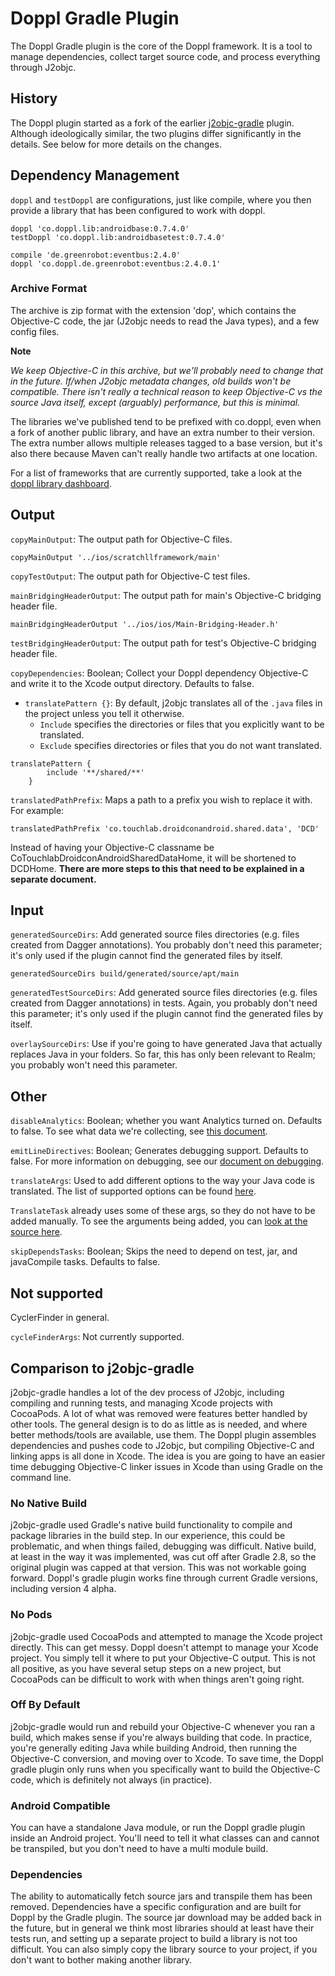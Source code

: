 # Doppl Gradle Plugin

The Doppl Gradle plugin is the core of the Doppl framework. It is a tool to manage dependencies, collect target source code, and process everything through J2objc.

## History

The Doppl plugin started as a fork of the earlier [j2objc-gradle](https://github.com/j2objc-contrib/j2objc-gradle) plugin. Although ideologically similar, the two plugins differ significantly in the details. See below for more details on the changes.

## Dependency Management

`doppl` and `testDoppl` are configurations, just like compile, where you then provide a library that has been configured to work with doppl.

```
doppl 'co.doppl.lib:androidbase:0.7.4.0'
testDoppl 'co.doppl.lib:androidbasetest:0.7.4.0'

compile 'de.greenrobot:eventbus:2.4.0'
doppl 'co.doppl.de.greenrobot:eventbus:2.4.0.1'
```

### Archive Format

The archive is zip format with the extension 'dop', which contains the Objective-C code, the jar (J2objc needs to read the Java types), and a few config files.

**Note**

*We keep Objective-C in this archive, but we'll probably need to change that in the future. If/when J2objc metadata changes, old builds won't be compatible. There isn't really a technical reason to keep Objective-C vs the source Java itself, except (arguably) performance, but this is minimal.*

The libraries we've published tend to be prefixed with co.doppl, even when a fork of another public library, and have an extra number to their version. The extra number allows multiple releases tagged to a base version, but it's also there because Maven can't really handle two artifacts at one location.

For a list of frameworks that are currently supported, take a look at the [doppl library dashboard](librarystatus.html).

## Output

`copyMainOutput`: The output path for Objective-C files.

```
copyMainOutput '../ios/scratchllframework/main'
```

`copyTestOutput`: The output path for Objective-C test files.

`mainBridgingHeaderOutput`: The output path for main's Objective-C bridging header file.

```
mainBridgingHeaderOutput '../ios/ios/Main-Bridging-Header.h'
```

`testBridgingHeaderOutput`: The output path for test's Objective-C bridging header file.

`copyDependencies`: Boolean; Collect your Doppl dependency Objective-C and write it to the Xcode output directory. Defaults to false.

- `translatePattern {}`: By default, j2objc translates all of the `.java` files in the project unless you tell it otherwise.
	- `Include` specifies the directories or files that you explicitly want to be translated.
	- `Exclude` specifies directories or files that you do not want translated.

```
translatePattern {
        include '**/shared/**'
    }
```

`translatedPathPrefix`: Maps a path to a prefix you wish to replace it with. For example:

```
translatedPathPrefix 'co.touchlab.droidconandroid.shared.data', 'DCD'
```

Instead of having your Objective-C classname be CoTouchlabDroidconAndroidSharedDataHome, it will be shortened to DCDHome. **There are more steps to this that need to be explained in a separate document.**

## Input

`generatedSourceDirs`: Add generated source files directories (e.g. files created from Dagger annotations). You probably don't need this parameter; it's only used if the plugin cannot find the generated files by itself.

```
generatedSourceDirs build/generated/source/apt/main
```

`generatedTestSourceDirs`: Add generated source files directories (e.g. files created from Dagger annotations) in tests. Again, you probably don't need this parameter; it's only used if the plugin cannot find the generated files by itself.

`overlaySourceDirs`: Use if you're going to have generated Java that actually replaces Java in your folders. So far, this has only been relevant to Realm; you probably won't need this parameter.

## Other

`disableAnalytics`: Boolean; whether you want Analytics turned on. Defaults to false. To see what data we're collecting, see [this document](analytics_link).

`emitLineDirectives`: Boolean; Generates debugging support. Defaults to false. For more information on debugging, see our [document on debugging](debugging_link).

`translateArgs`: Used to add different options to the way your Java code is translated. The list of supported options can be found [here](https://developers.google.com/j2objc/reference/j2objc).

`TranslateTask` already uses some of these args, so they do not have to be added manually. To see the arguments being added, you can [look at the source here](https://github.com/doppllib/doppl-gradle/blob/master/src/main/groovy/co/touchlab/doppl/gradle/tasks/TranslateTask.groovy#L332).

`skipDependsTasks`: Boolean; Skips the need to depend on test, jar, and javaCompile tasks. Defaults to false.

## Not supported

CyclerFinder in general.

`cycleFinderArgs`: Not currently supported.

## Comparison to j2objc-gradle

j2objc-gradle handles a lot of the dev process of J2objc, including compiling and running tests, and managing Xcode projects with CocoaPods. A lot of what was removed were features better handled by other tools. The general design is to do as little as is needed, and where better methods/tools are available, use them. The Doppl plugin assembles dependencies and pushes code to J2objc, but compiling Objective-C and linking apps is all done in Xcode. The idea is you are going to have an easier time debugging Objective-C linker issues in Xcode than using Gradle on the command line.

### No Native Build

j2objc-gradle used Gradle's native build functionality to compile and package libraries in the build step. In our experience, this could be problematic, and when things failed, debugging was difficult. Native build, at least in the way it was implemented, was cut off after Gradle 2.8, so the original plugin was capped at that version. This was not workable going forward. Doppl's gradle plugin works fine through current Gradle versions, including version 4 alpha.

### No Pods

j2objc-gradle used CocoaPods and attempted to manage the Xcode project directly. This can get messy. Doppl doesn't attempt to manage your Xcode project. You simply tell it where to put your Objective-C output. This is not all positive, as you have several setup steps on a new project, but CocoaPods can be difficult to work with when things aren't going right.

### Off By Default

j2objc-gradle would run and rebuild your Objective-C whenever you ran a build, which makes sense if you're always building that code. In practice, you're generally editing Java while building Android, then running the Objective-C conversion, and moving over to Xcode. To save time, the Doppl gradle plugin only runs when you specifically want to build the Objective-C code, which is definitely not always (in practice).

### Android Compatible

You can have a standalone Java module, or run the Doppl gradle plugin inside an Android project. You'll need to tell it what classes can and cannot be transpiled, but you don't need to have a multi module build.

### Dependencies

The ability to automatically fetch source jars and transpile them has been removed. Dependencies have a specific configuration and are built for Doppl by the Gradle plugin. The source jar download may be added back in the future, but in general we think most libraries should at least have their tests run, and setting up a separate project to build a library is not too difficult. You can also simply copy the library source to your project, if you don't want to bother making another library.
